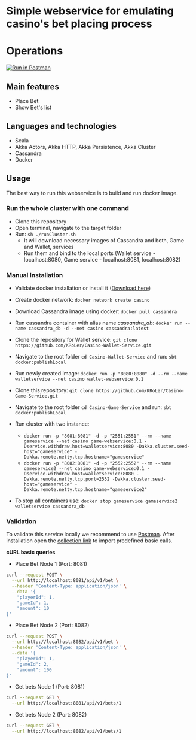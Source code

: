 # Simple webservice for emulating casino's bet placing process

# Operations
[![Run in Postman](https://run.pstmn.io/button.svg)](https://www.getpostman.com/collections/816d9da9b94d63db1221)

## Main features
* Place Bet
* Show Bet's list

## Languages and technologies 
* Scala
* Akka Actors, Akka HTTP, Akka Persistence, Akka Cluster
* Cassandra
* Docker
    
## Usage
The best way to run this webservice is to build and run docker image.
### Run the whole cluster with one command
* Clone this repository 
* Open terminal, navigate to the target folder
* Run: `sh ./runCluster.sh`
    * It will download necessary images of Cassandra and both, Game and Wallet, services
    * Run them and bind to the local ports (Wallet service - localhost:8080, Game service - localhost:8081, localhost:8082) 
### Manual Installation
* Validate docker installation or install it ([Download here](https://www.docker.com/community-edition))
* Create docker network: `docker network create casino`
* Download Cassandra image using docker: `docker pull cassandra`   
* Run cassandra container with alias name _cassandra_db_: `docker run --name cassandra_db -d --net casino cassandra:latest`
* Clone the repository for Wallet service: `git clone https://github.com/KRoLer/Casino-Wallet-Service.git`
* Navigate to the root folder `cd Casino-Wallet-Service` and run: `sbt docker:publishLocal`
* Run newly created image: `docker run -p "8080:8080" -d --rm --name walletservice --net casino wallet-webservice:0.1`
* Clone this repository: `git clone https://github.com/KRoLer/Casino-Game-Service.git`
* Navigate to the root folder `cd Casino-Game-Service` and run: `sbt docker:publishLocal`
* Run cluster with two instance:
    - `docker run -p "8081:8081" -d -p "2551:2551" --rm --name gameservice --net casino game-webservice:0.1 -Dservice.withdraw.host=walletservice:8080 -Dakka.cluster.seed-host="gameservice" -Dakka.remote.netty.tcp.hostname="gameservice"`
    - `docker run -p "8082:8081" -d -p "2552:2552" --rm --name gameservice2 --net casino game-webservice:0.1 -Dservice.withdraw.host=walletservice:8080 -Dakka.remote.netty.tcp.port=2552 -Dakka.cluster.seed-host="gameservice" -Dakka.remote.netty.tcp.hostname="gameservice2"`

* To stop all containers use: `docker stop gameservice gameservice2 walletservice cassandra_db`

### Validation
To validate this service locally we recommend to use [Postman](https://www.getpostman.com/apps).
After installation open the [collection link](https://www.getpostman.com/collections/816d9da9b94d63db1221) to import predefined basic calls.

**cURL basic queries**
* Place Bet Node 1 (Port: 8081)
```bash
curl --request POST \
  --url http://localhost:8081/api/v1/bet \
  --header 'Content-Type: application/json' \
  --data '{
	"playerId": 1,
	"gameId": 1,
	"amount": 10
}'
```
* Place Bet Node 2 (Port: 8082)
```bash
curl --request POST \
  --url http://localhost:8082/api/v1/bet \
  --header 'Content-Type: application/json' \
  --data '{
	"playerId": 1,
	"gameId": 2,
	"amount": 100
}'
```
* Get bets Node 1 (Port: 8081)
```bash
curl --request GET \
  --url http://localhost:8081/api/v1/bets/1
```
* Get bets Node 2 (Port: 8082)
```bash
curl --request GET \
  --url http://localhost:8082/api/v1/bets/1
```



